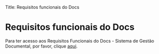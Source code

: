 Title: Requisitos funcionais do Docs

# Requisitos funcionais do Docs

Para ter acesso aos Requisitos Funcionais do Docs - Sistema de Gestão Documental, por favor, clique [aqui][1].



[1]:/pt-br/citdocs/Requisitos_Funcionais_DOCS.pdf
